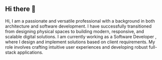 ## Hi there 👋
 Hi, I am a passionate and versatile professional with a
background in both architecture and software development. I
have successfully transitioned from designing physical spaces
to building modern, responsive, and scalable digital
solutions. I am currently working as a Software Developer ,
where I design and implement solutions based on client
requirements. My role involves crafting intuitive user
experiences and developing robust full-stack applications.



